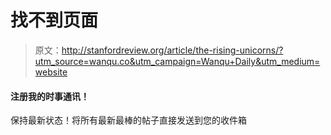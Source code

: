 # 找不到页面

> 原文：<http://stanfordreview.org/article/the-rising-unicorns/?utm_source=wanqu.co&utm_campaign=Wanqu+Daily&utm_medium=website>

#### 注册我的时事通讯！

保持最新状态！将所有最新最棒的帖子直接发送到您的收件箱